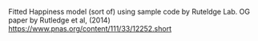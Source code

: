 Fitted Happiness model (sort of) using sample code by Ruteldge Lab. OG paper by Rutledge et al, (2014) https://www.pnas.org/content/111/33/12252.short
